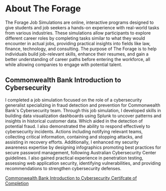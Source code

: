# About The Forage

The Forage Job Simulations are online, interactive programs designed to give students and job seekers a hands-on experience with real-world tasks from various industries. These simulations allow participants to explore different career roles by completing tasks similar to what they would encounter in actual jobs, providing practical insights into fields like law, finance, technology, and consulting. The purpose of The Forage is to help individuals build job-relevant skills, enhance their resumes, and gain a better understanding of career paths before entering the workforce, all while allowing companies to engage with potential talent.

## Commonwealth Bank Introduction to Cybersecurity

I completed a job simulation focused on the role of a cybersecurity generalist specializing in fraud detection and prevention for Commonwealth Bank's Cybersecurity team. Through this job simulation, I developed skills in building data visualization dashboards using Splunk to uncover patterns and insights in historical customer data. Which aided in the detection of potential fraud. I also demonstrated the ability to respond effectively to cybersecurity incidents. Actions including notifying relevant teams, collecting critical information, containing and stopping attacks, and assisting in recovery efforts. Additionally, I enhanced my security awareness expertise by designing infographics promoting best practices for secure password management, following Australian Cybersecurity Center guidelines. I also gained practical experience in penetration testing, assessing web application security, identifying vulnerabilities, and providing recommendations to strengthen cybersecurity defenses.

<a href="https://github.com/AaronRMartinez/TheForage-Commonwealth-Bank-Job-Simulation/blob/main/Commonwealth%20Bank%20Certificate%20of%20Completion.pdf">Commonwealth Bank Introduction to Cybersecurity Certifcate of Completion</a>
